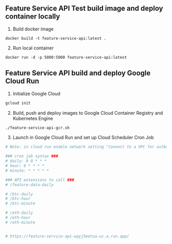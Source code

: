 ## Feature Service API Test build image and deploy container locally

1. Build docker image
```
docker build -t feature-service-api:latest .
```


2. Run local container
```
docker run -d -p 5000:5000 feature-service-api:latest 
```

## Feature Service API build and deploy Google Cloud Run

1. Initialize Google Cloud
```bash
gcloud init
```


2. Build, push and deploy images to Google Cloud Container Registry and Kubernetes Engine
```bash
./feature-service-api-gcr.sh
```


3. Launch in Google Cloud Run and set up Cloud Scheduler Cron Job
```bash
# Note: in cloud run enable network setting "Connect to a VPC for outbound traffic"

### cron job syntax ###
# daily: 0 0 * * *
# hour: 0 * * * *
# minute: * * * * *

### API extensions to call ###
# /feature-data-daily

# /btc-daily
# /btc-hour
# /btc-minute

# /eth-daily
# /eth-hour
# /eth-minute


# https://feature-service-api-wpyj5eetua-uc.a.run.app/
```
